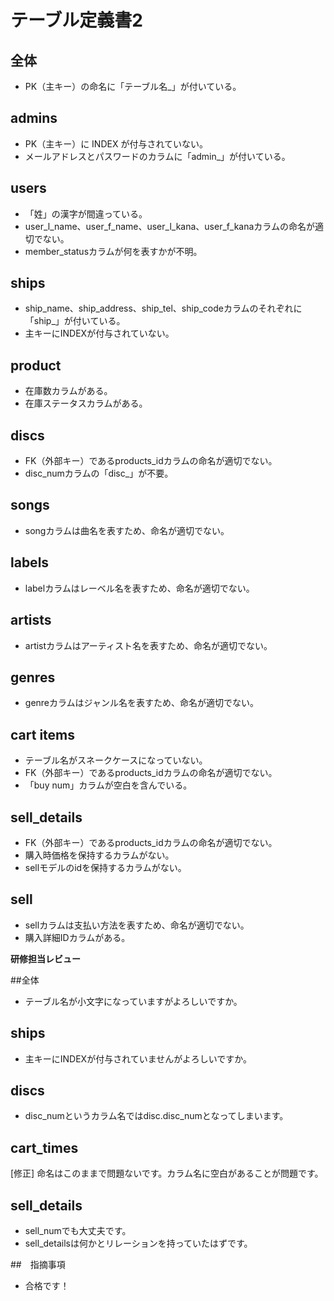 # テーブル定義書2
## 全体
- PK（主キー）の命名に「テーブル名_」が付いている。

## admins
- PK（主キー）に INDEX が付与されていない。
- メールアドレスとパスワードのカラムに「admin_」が付いている。

## users
- 「姓」の漢字が間違っている。
- user_l_name、user_f_name、user_l_kana、user_f_kanaカラムの命名が適切でない。
- member_statusカラムが何を表すかが不明。

## ships
- ship_name、ship_address、ship_tel、ship_codeカラムのそれぞれに「ship_」が付いている。
- 主キーにINDEXが付与されていない。

## product
- 在庫数カラムがある。
- 在庫ステータスカラムがある。

## discs
- FK（外部キー）であるproducts_idカラムの命名が適切でない。
- disc_numカラムの「disc_」が不要。

## songs
- songカラムは曲名を表すため、命名が適切でない。

## labels
- labelカラムはレーベル名を表すため、命名が適切でない。

## artists
- artistカラムはアーティスト名を表すため、命名が適切でない。

## genres
- genreカラムはジャンル名を表すため、命名が適切でない。

## cart items
- テーブル名がスネークケースになっていない。
- FK（外部キー）であるproducts_idカラムの命名が適切でない。
- 「buy num」カラムが空白を含んでいる。

## sell_details
- FK（外部キー）であるproducts_idカラムの命名が適切でない。
- 購入時価格を保持するカラムがない。
- sellモデルのidを保持するカラムがない。

## sell
- sellカラムは支払い方法を表すため、命名が適切でない。
- 購入詳細IDカラムがある。

**研修担当レビュー**

##全体
- テーブル名が小文字になっていますがよろしいですか。

## ships
- 主キーにINDEXが付与されていませんがよろしいですか。

## discs
- disc_numというカラム名ではdisc.disc_numとなってしまいます。

## cart_times
[修正] 命名はこのままで問題ないです。カラム名に空白があることが問題です。

## sell_details
- sell_numでも大丈夫です。
- sell_detailsは何かとリレーションを持っていたはずです。

##　指摘事項
- 合格です！
